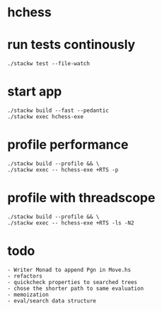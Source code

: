 # hchess

# run tests continously

    ./stackw test --file-watch

# start app

    ./stackw build --fast --pedantic
    ./stackw exec hchess-exe
    
# profile performance

    ./stackw build --profile && \
    ./stackw exec -- hchess-exe +RTS -p

# profile with threadscope

    ./stackw build --profile && \
    ./stackw exec -- hchess-exe +RTS -ls -N2
    
# todo
    
    - Writer Monad to append Pgn in Move.hs
    - refactors
    - quickcheck properties to searched trees
    - chose the shorter path to same evaluation
    - memoization
    - eval/search data structure